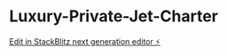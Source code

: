 # Luxury-Private-Jet-Charter

[Edit in StackBlitz next generation editor ⚡️](https://stackblitz.com/~/github.com/HabrielStark/Luxury-Private-Jet-Charter)